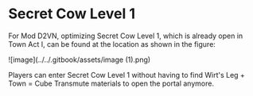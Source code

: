 # Secret Cow Level 1

For Mod D2VN, optimizing Secret Cow Level 1, which is already open in Town Act I, can be found at the location as shown in the figure:

![image](../../.gitbook/assets/image (1).png)

Players can enter Secret Cow Level 1 without having to find Wirt's Leg + Town = Cube Transmute materials to open the portal anymore.